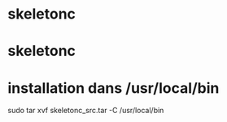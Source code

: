 # skeletonc
# skeletonc
# installation dans /usr/local/bin

sudo tar xvf skeletonc_src.tar -C /usr/local/bin

